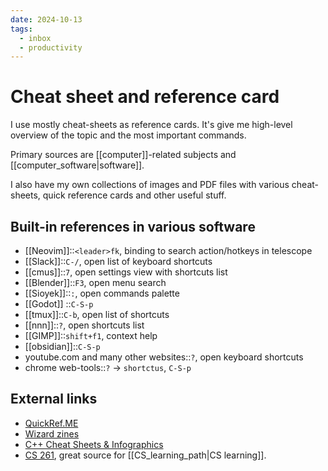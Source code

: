 ```yaml
---
date: 2024-10-13
tags:
  - inbox
  - productivity
---
```

# Cheat sheet and reference card

I use mostly cheat-sheets as reference cards. It's give me high-level overview
of the topic and the most important commands.

Primary sources are [[computer]]-related subjects and
[[computer_software|software]].

I also have my own collections of images and PDF files with various
cheat-sheets, quick reference cards and other useful stuff.

## Built-in references in various software

- [[Neovim]]::`<leader>fk`, binding to search action/hotkeys in telescope
- [[Slack]]::`C-/`, open list of keyboard shortcuts
- [[cmus]]::`7`, open settings view with shortcuts list
- [[Blender]]::`F3`, open menu search
- [[Sioyek]]::`:`, open commands palette
- [[Godot]] ::`C-S-p`
- [[tmux]]::`C-b`, open list of shortcuts
- [[nnn]]::`?`, open shortcuts list
- [[GIMP]]::`shift+f1`, context help
- [[obsidian]]::`C-S-p`
- youtube.com and many other websites::`?`, open keyboard shortcuts
- chrome web-tools::`?` → `shortctus`, `C-S-p`

## External links

- [QuickRef.ME](https://quickref.me/)
- [Wizard zines](https://wizardzines.com/comics/)
- [C++ Cheat Sheets & Infographics](https://hackingcpp.com/cpp/cheat_sheets.html)
- [CS 261](https://w3.cs.jmu.edu/lam2mo/cs261_2016_08/calendar.html), great
source for [[CS_learning_path|CS learning]].
